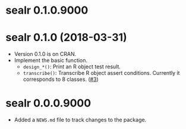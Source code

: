 # sealr 0.1.0.9000

# sealr 0.1.0 (2018-03-31)

* Version 0.1.0 is on CRAN.
* Implement the basic function.
    * `design_*()`: Print an R object test result. 
    * `transcribe()`: Transcribe R object assert conditions. Currently it corresponds to 8 classes. ([#3](https://github.com/uribo/sealr/issues/3))

# sealr 0.0.0.9000

* Added a `NEWS.md` file to track changes to the package.
